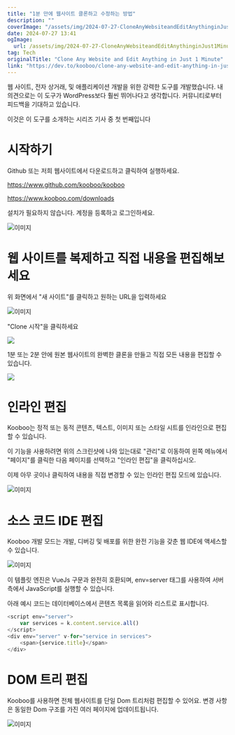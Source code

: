 ```yaml
---
title: "1분 만에 웹사이트 클론하고 수정하는 방법"
description: ""
coverImage: "/assets/img/2024-07-27-CloneAnyWebsiteandEditAnythinginJust1Minute_0.png"
date: 2024-07-27 13:41
ogImage: 
  url: /assets/img/2024-07-27-CloneAnyWebsiteandEditAnythinginJust1Minute_0.png
tag: Tech
originalTitle: "Clone Any Website and Edit Anything in Just 1 Minute"
link: "https://dev.to/kooboo/clone-any-website-and-edit-anything-in-just-1-minute-lo"
---
```



웹 사이트, 전자 상거래, 및 애플리케이션 개발을 위한 강력한 도구를 개발했습니다. 내 의견으로는 이 도구가 WordPress보다 훨씬 뛰어나다고 생각합니다. 커뮤니티로부터 피드백을 기대하고 있습니다.

이것은 이 도구를 소개하는 시리즈 기사 중 첫 번째입니다

# 시작하기

Github 또는 저희 웹사이트에서 다운로드하고 클릭하여 실행하세요.

<div class="content-ad"></div>

https://www.github.com/kooboo/kooboo

https://www.kooboo.com/downloads

설치가 필요하지 않습니다. 계정을 등록하고 로그인하세요.

![이미지](/assets/img/2024-07-27-CloneAnyWebsiteandEditAnythinginJust1Minute_0.png)

<div class="content-ad"></div>

# 웹 사이트를 복제하고 직접 내용을 편집해보세요

위 화면에서 "새 사이트"를 클릭하고 원하는 URL을 입력하세요

![이미지](/assets/img/2024-07-27-CloneAnyWebsiteandEditAnythinginJust1Minute_1.png)

"Clone 시작"을 클릭하세요

<div class="content-ad"></div>

<img src="/assets/img/2024-07-27-CloneAnyWebsiteandEditAnythinginJust1Minute_2.png" />

1분 또는 2분 안에 원본 웹사이트의 완벽한 클론을 만들고 직접 모든 내용을 편집할 수 있습니다.

<img src="/assets/img/2024-07-27-CloneAnyWebsiteandEditAnythinginJust1Minute_3.png" />

# 인라인 편집

<div class="content-ad"></div>

Kooboo는 정적 또는 동적 콘텐츠, 텍스트, 이미지 또는 스타일 시트를 인라인으로 편집할 수 있습니다.

이 기능을 사용하려면 위의 스크린샷에 나와 있는대로 "관리"로 이동하여 왼쪽 메뉴에서 "페이지"를 클릭한 다음 페이지를 선택하고 "인라인 편집"을 클릭하십시오.

이제 아무 곳이나 클릭하여 내용을 직접 변경할 수 있는 인라인 편집 모드에 있습니다.

<div class="content-ad"></div>

![이미지](/assets/img/2024-07-27-CloneAnyWebsiteandEditAnythinginJust1Minute_5.png)

# 소스 코드 IDE 편집

Kooboo 개발 모드는 개발, 디버깅 및 배포를 위한 완전 기능을 갖춘 웹 IDE에 액세스할 수 있습니다.

![이미지](/assets/img/2024-07-27-CloneAnyWebsiteandEditAnythinginJust1Minute_6.png)

<div class="content-ad"></div>

이 템플릿 엔진은 VueJs 구문과 완전히 호환되며, env=server 태그를 사용하여 서버 측에서 JavaScript를 실행할 수 있습니다.

아래 예시 코드는 데이터베이스에서 콘텐츠 목록을 읽어와 리스트로 표시합니다.

```js
<script env="server">
    var services = k.content.service.all()
</script>
<div env="server" v-for="service in services">
    <span>{service.title}</span>
</div>
```

# DOM 트리 편집

<div class="content-ad"></div>

Kooboo를 사용하면 전체 웹사이트를 단일 Dom 트리처럼 편집할 수 있어요. 변경 사항은 동일한 Dom 구조를 가진 여러 페이지에 업데이트됩니다.

![이미지](/assets/img/2024-07-27-CloneAnyWebsiteandEditAnythinginJust1Minute_7.png)